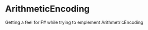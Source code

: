 ArithmeticEncoding
==================

Getting a feel for F# while trying to emplement ArithmetricEncoding
